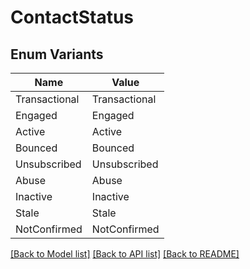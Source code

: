 # ContactStatus

## Enum Variants

| Name | Value |
|---- | -----|
| Transactional | Transactional |
| Engaged | Engaged |
| Active | Active |
| Bounced | Bounced |
| Unsubscribed | Unsubscribed |
| Abuse | Abuse |
| Inactive | Inactive |
| Stale | Stale |
| NotConfirmed | NotConfirmed |


[[Back to Model list]](../README.md#documentation-for-models) [[Back to API list]](../README.md#documentation-for-api-endpoints) [[Back to README]](../README.md)



